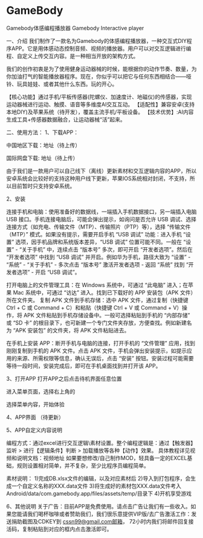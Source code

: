 # GameBody

Gamebody体感编程播放器
Gamebody Interactive player

一、介绍
我们制作了一款名为Gamebody的体感编程播放器，一种交互式DIY程序APP。它是用体感动态控制音频、视频的播放器。用户可以对交互逻辑进行编程、自定义上传交互内容。是一种相当开放的架构方式。

我们的创作初衷是为了使用健身运动器械的时候，能根据你的动作节奏、数量，为你加油打气的智能播放器程序。现在，你似乎可以把它与任何东西相结合——哑铃、玩具娃娃、或者其他什么东西。玩的开心。

【核心功能】通过手机/平板传感器(陀螺仪、加速度计、地磁仪)的传感器，实现运动器械进行运动、触摸、语音等多维度AI交互互动。
【适配性】兼容安卓(支持本地DIY)及苹果系统（待开发），覆盖主流手机/平板设备。
【技术优势】:AI内容生成工具+传感器数据融合，让运动器械“活”起来。


二、使用方法：
1、下载APP：

中国地区下载：地址（待上传）

国际网盘下载:  地址（待上传）

由于我们是一款用户可以自己线下（离线）更新素材和交互逻辑内容的APP，所以安卓系统会比较好的支持这种用户线下更新，苹果IOS系统相对封闭，不支持，所以目前暂时只支持安卓系统。

2、安装

连接手机和电脑：使用准备好的数据线，一端插入手机数据接口，另一端插入电脑 USB 接口。手机连接电脑后，可能会弹出提示，如询问是否允许 USB 调试、选择连接方式（如充电、传输文件（MTP）、传输照片（PTP）等），选择 “传输文件（MTP）” 模式。​如果没有提示，需要开启手机 “USB 调试” 功能：进入手机 “设置” 选项，因手机品牌和系统版本差异，“USB 调试” 位置可能不同。一般在 “设置” - “关于手机” 中，连续点击 “版本号” 多次，即可开启 “开发者选项”。然后在 “开发者选项” 中找到 “USB 调试” 并开启。例如华为手机，路径大致为 “设置” - “系统” - “关于手机” - 多次点击 “版本号” 激活开发者选项 - 返回 “系统” 找到 “开发者选项” - 开启 “USB 调试”。

打开电脑上的文件管理工具：在 Windows 系统中，可通过 “此电脑” 进入；在苹果 Mac 系统中，可通过 “访达” 进入。找到已下载好的 APP 安装包（APK 文件）所在文件夹。​
复制 APK 文件到手机存储：选中 APK 文件，通过复制（快捷键 Ctrl + C 或 Command + C）和粘贴（快捷键 Ctrl + V 或 Command + V）操作，将 APK 文件粘贴到手机存储设备中。一般可选择粘贴到手机的 “内部存储” 或 “SD 卡” 的根目录下，也可新建一个专门文件夹存放，方便查找。例如新建名为 “APK 安装包” 的文件夹，将 APK 文件粘贴进去。​

在手机上安装 APP：断开手机与电脑的连接，打开手机的 “文件管理” 应用，找到刚刚复制到手机的 APK 文件。点击 APK 文件，手机会弹出安装提示，如提示应用的来源、所需权限等信息，确认无误后，点击 “安装” 按钮。安装过程可能需要等待一段时间，安装完成后，即可在手机桌面找到并打开该 APP。

3、打开APP
打开APP之后点击待机界面任意位置

进入菜单页面，选择右上角的

选择菜单内容，开始体验

4、APP界面
（待更新）

5、APP自定义内容说明

编程方式：通过excel进行交互逻辑\素材设置。整个编程逻辑是：通过【触发器】监听 > 进行【逻辑条件】判断 > 加载播放等各种【动作】效果。
具体教程详见视频和说明文档：视频地址
如果要想修改/自己制作MOD，轻具备一定的EXCEL基础，规则设置相对简单，并不复杂，至少比程序员编程简单。

素材说明：
1)完成DB.xlsx文件的编辑，以及对应素材后
2)导入到打包程序，会生成一个自定义名称的XXX.data文件
3)将生成好的素材包XXX.data文件考入Android/data/com.gamebody.app/files/assets/temp/目录下
4)开机享受游戏

6、其他说明
关于广告：目前APP是免费使用。请点击广告让我们有一些收入。如果您能请我们喝杯咖啡或者赞助我们，我们很乐意提供VIP版/去广告激活工作：发送捐助截图及CDKEY到 cssn99@gmail.com邮箱， 72小时内我们将邮件回复接活码，复制粘贴到对应的框内点击激活即可。



